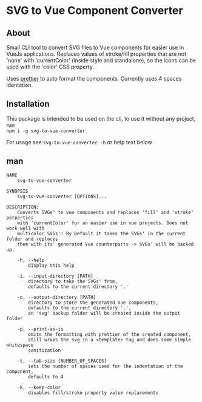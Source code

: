 # SVG to Vue Component Converter

## About
Small CLI tool to convert SVG files to Vue components for easier use in
VueJs applications. Replaces values of stroke/fill properties that are not 'none'
with 'currentColor' (inside style and standalone), 
so the icons can be used with the 'color' CSS property.
  
Uses [prettier](https://www.npmjs.com/package/prettier) to auto format the components.
Currently uses 4 spaces identation.

## Installation
This package is intended to be used on the cli, to use it without any project, run  
`npm i -g svg-to-vue-converter`  
  
For usage see `svg-to-vue-converter -h` or help text below

## man

```
NAME
    svg-to-vue-converter

SYNOPSIS
    svg-to-vue-converter [OPTIONS]...

DESCRIPTION:
    Converts SVGs' to vue components and replaces 'fill' and 'stroke' porperties
    with 'currentColor' for an easier use in vue projects. Does not work well with
    multicolor SVGs'! By Default it takes the SVGs' in the current folder and replaces
    them with its' generated Vue counterparts -> SVGs' will be backed up.

    -h, --help
        display this help

    -i, --input-directory [PATH]
        directory to take the SVGs' from,
        defaults to the current directory '.'
    
    -o, --output-directory [PATH]
        directory to store the generated Vue components,
        defaults to the current directory '.',
        an 'svg' backup folder will be created inside the output folder

    -p, --print-as-is
        omits the formatting with prettier of the created component,
        still wraps the svg in a <template> tag and does some simple whitespace
        sanitization

    -t, --tab-size [NUMBER_OF_SPACES]
        sets the number of spaces used for the indentation of the component,
        defaults to 4

    -k, --keep-color
        disables fill/stroke property value replacements
```
